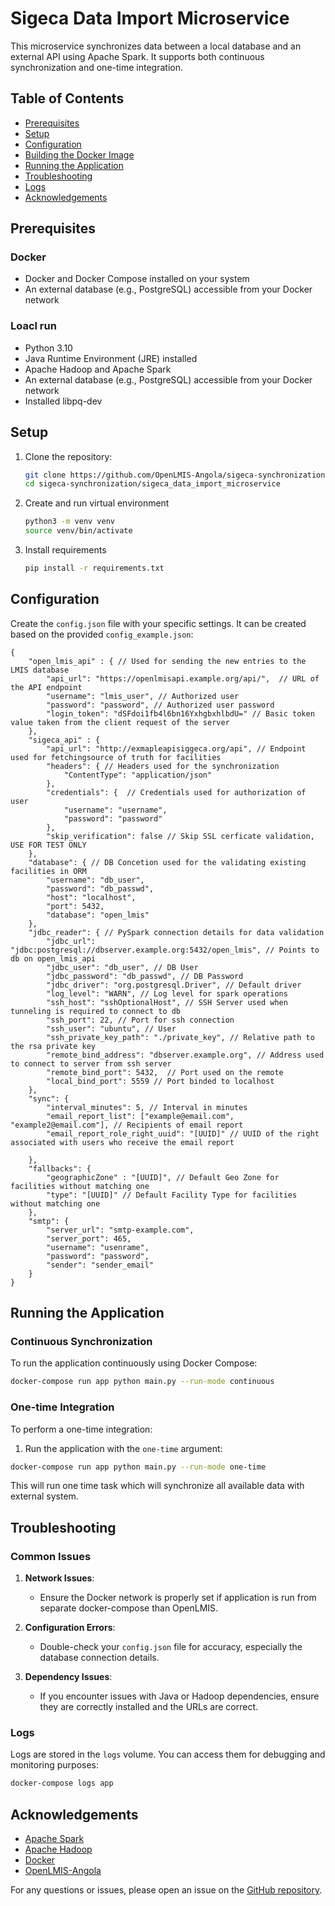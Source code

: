 # Sigeca Data Import Microservice

This microservice synchronizes data between a local database and an external API using Apache Spark. It supports both continuous synchronization and one-time integration.

## Table of Contents

- [Prerequisites](#prerequisites)
- [Setup](#setup)
- [Configuration](#configuration)
- [Building the Docker Image](#building-the-docker-image)
- [Running the Application](#running-the-application)
- [Troubleshooting](#troubleshooting)
- [Logs](#logs)
- [Acknowledgements](#acknowledgements)


## Prerequisites
### Docker 
- Docker and Docker Compose installed on your system
- An external database (e.g., PostgreSQL) accessible from your Docker network

### Loacl run 

- Python 3.10
- Java Runtime Environment (JRE) installed
- Apache Hadoop and Apache Spark
- An external database (e.g., PostgreSQL) accessible from your Docker network
- Installed libpq-dev 

## Setup

1. Clone the repository:

    ```bash
    git clone https://github.com/OpenLMIS-Angola/sigeca-synchronization.git
    cd sigeca-synchronization/sigeca_data_import_microservice
    ```
2. Create and run virtual environment 

    ```bash 
    python3 -m venv venv 
    source venv/bin/activate
    ```
3. Install requirements 

    ```bash
    pip install -r requirements.txt
    ```

## Configuration

Create the `config.json` file with your specific settings. It can be created based on the provided `config_example.json`:

```json5
{
    "open_lmis_api" : { // Used for sending the new entries to the LMIS database
        "api_url": "https://openlmisapi.example.org/api/",  // URL of the API endpoint
        "username": "lmis_user", // Authorized user 
        "password": "password", // Authorized user password 
        "login_token": "dSFdoi1fb4l6bn16YxhgbxhlbdU=" // Basic token value taken from the client request of the server
    },
    "sigeca_api" : {
        "api_url": "http://exmapleapisiggeca.org/api", // Endpoint used for fetchingsource of truth for facilities
        "headers": { // Headers used for the synchronization 
            "ContentType": "application/json"
        },
        "credentials": {  // Credentials used for authorization of user 
            "username": "username",
            "password": "password"
        },
        "skip_verification": false // Skip SSL cerficate validation, USE FOR TEST ONLY
    },
    "database": { // DB Concetion used for the validating existing facilities in ORM
        "username": "db_user",
        "password": "db_passwd", 
        "host": "localhost", 
        "port": 5432,
        "database": "open_lmis"
    },
    "jdbc_reader": { // PySpark connection details for data validation
        "jdbc_url": "jdbc:postgresql://dbserver.example.org:5432/open_lmis", // Points to db on open_lmis_api
        "jdbc_user": "db_user", // DB User 
        "jdbc_password": "db_passwd", // DB Password 
        "jdbc_driver": "org.postgresql.Driver", // Default driver 
        "log_level": "WARN", // Log level for spark operations 
        "ssh_host": "sshOptionalHost", // SSH Server used when tunneling is required to connect to db 
        "ssh_port": 22, // Port for ssh connection 
        "ssh_user": "ubuntu", // User 
        "ssh_private_key_path": "./private_key", // Relative path to the rsa private key 
        "remote_bind_address": "dbserver.example.org", // Address used to connect to server from ssh server
        "remote_bind_port": 5432,  // Port used on the remote 
        "local_bind_port": 5559 // Port binded to localhost 
    },
    "sync": {
        "interval_minutes": 5, // Interval in minutes 
        "email_report_list": ["example@email.com", "example2@email.com"], // Recipients of email report 
        "email_report_role_right_uuid": "[UUID]" // UUID of the right associated with users who receive the email report

    },
    "fallbacks": {
        "geographicZone" : "[UUID]", // Default Geo Zone for facilities without matching one
        "type": "[UUID]" // Default Facility Type for facilities without matching one
    },
    "smtp": {
        "server_url": "smtp-example.com",
        "server_port": 465,
        "username": "usenrame",
        "password": "password",
        "sender": "sender_email"
    }
}
```

## Running the Application

### Continuous Synchronization

To run the application continuously using Docker Compose:

```bash
docker-compose run app python main.py --run-mode continuous
```


### One-time Integration

To perform a one-time integration:

1. Run the application with the `one-time` argument:

```bash
docker-compose run app python main.py --run-mode one-time
```


This will run one time task which will synchronize all available data with external system.

## Troubleshooting

### Common Issues

1. **Network Issues**:
    - Ensure the Docker network is properly set if application is run from separate docker-compose than OpenLMIS. 

2. **Configuration Errors**:
    - Double-check your `config.json` file for accuracy, especially the database connection details.

3. **Dependency Issues**:
    - If you encounter issues with Java or Hadoop dependencies, ensure they are correctly installed and the URLs are correct.

### Logs

Logs are stored in the `logs` volume. You can access them for debugging and monitoring purposes:

```bash
docker-compose logs app
```

## Acknowledgements

- [Apache Spark](https://spark.apache.org/)
- [Apache Hadoop](http://hadoop.apache.org/)
- [Docker](https://www.docker.com/)
- [OpenLMIS-Angola](https://github.com/OpenLMIS-Angola)

For any questions or issues, please open an issue on the [GitHub repository](https://github.com/OpenLMIS-Angola/sigeca-synchronization/issues).